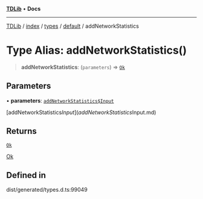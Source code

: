 [**TDLib**](../../../../../../README.md) • **Docs**

***

[TDLib](../../../../../../modules.md) / [index](../../../../../README.md) / [types](../../../README.md) / [default](../README.md) / addNetworkStatistics

# Type Alias: addNetworkStatistics()

> **addNetworkStatistics**: (`parameters`) => [`Ok`](Ok.md)

## Parameters

• **parameters**: [`addNetworkStatistics$Input`](addNetworkStatistics$Input.md)

[addNetworkStatistics$Input](addNetworkStatistics$Input.md)

## Returns

[`Ok`](Ok.md)

[Ok](Ok.md)

## Defined in

dist/generated/types.d.ts:99049
